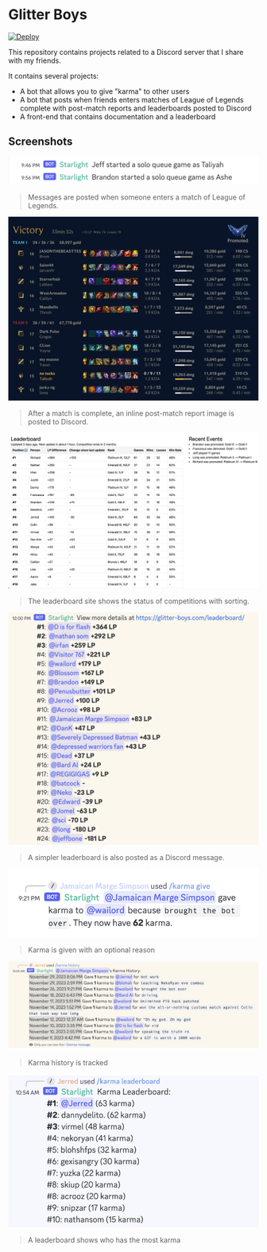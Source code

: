 # Glitter Boys

[![Deploy](https://github.com/shepherdjerred/glitter-boys/actions/workflows/deploy.yml/badge.svg)](https://github.com/shepherdjerred/glitter-boys/actions/workflows/deploy.yml)

This repository contains projects related to a Discord server that I share with my friends.

It contains several projects:
* A bot that allows you to give "karma" to other users
* A bot that posts when friends enters matches of League of Legends complete with post-match reports and leaderboards posted to Discord
* A front-end that contains documentation and a leaderboard

## Screenshots

![Discord message when someone enters a game](./assets/prematch.png)
> Messages are posted when someone enters a match of League of Legends.

![Post-match report when someone finishes a game](./assets/postmatch.png)
> After a match is complete, an inline post-match report image is posted to Discord.

[![The leaderboard site](./assets/leaderboard_site.png)](https://glitter-boys.com/leaderboard/)
> The leaderboard site shows the status of competitions with sorting.

![The leaderboard as a Discord message](./assets/leaderboard_message.png)
> A simpler leaderboard is also posted as a Discord message.

![Giving karma](./assets/karma_give.png)
> Karma is given with an optional reason

![Karma history](./assets/karma_history.png)
> Karma history is tracked

![Karma leaderboard](./assets/karma_leaderboard.png)
> A leaderboard shows who has the most karma
